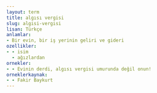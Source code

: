 ```yaml
---
layout: term
title: algısı vergisi
slug: algisi-vergisi
lisan: Türkçe
anlamlar:
- Bir evin, bir iş yerinin geliri ve gideri
ozellikler:
- - isim
  - ağızlardan
ornekler:
- - Evinin derdi, algısı vergisi umurunda değil onun!
orneklerkaynak:
- - Fakir Baykurt
---
```

